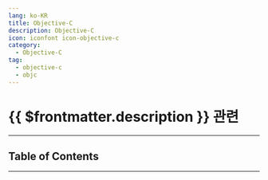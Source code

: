 ```yaml
---
lang: ko-KR
title: Objective-C
description: Objective-C
icon: iconfont icon-objective-c
category: 
  - Objective-C
tag:
  - objective-c
  - objc
---
```


# {{ $frontmatter.description }} 관련

---

## Table of Contents

<ToCLocal basePath="/programming/objc/" />

---

<TagLinks />
